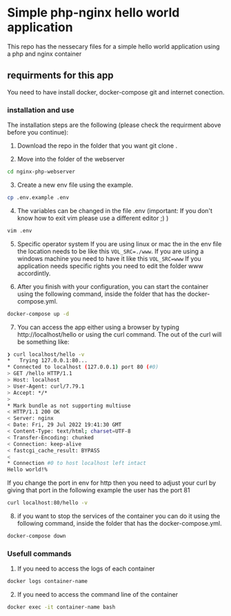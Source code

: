 # Simple php-nginx hello world application

This repo has the nessecary files for a simple hello world application using a php and nginx container

## requirments for this app 

You need to have install docker, docker-compose git and internet conection.

### installation and use

The installation steps are the following (please check the requirment above before you continue):

1. Download the repo in the folder that you want git clone .

2. Move into the folder of the webserver 
```bash
cd nginx-php-webserver
```

3. Create a new env file using the example.
```bash
cp .env.example .env
```

4. The variables can be changed in the file .env (important: If you don't know how to exit vim please use a different editor ;) )
```bash
vim .env 
```

5. Specific operator system
   If you are using linux or mac the in the env file the location needs to be like this `VOL_SRC=./www`. 
   If you are using a windows machine you need to have it like this `VOL_SRC=www`
   If you application needs specific rights you need to edit the folder www accordintly.

6. After you finish with your configuration, you can start the container using the following command, inside the folder that has the docker-compose.yml.
```bash
docker-compose up -d 
```

7. You can access the app either using a browser by typing http://localhost/hello or using the curl command. The out of the curl will be something like:
```bash
❯ curl localhost/hello -v
*   Trying 127.0.0.1:80...
* Connected to localhost (127.0.0.1) port 80 (#0)
> GET /hello HTTP/1.1
> Host: localhost
> User-Agent: curl/7.79.1
> Accept: */*
> 
* Mark bundle as not supporting multiuse
< HTTP/1.1 200 OK
< Server: nginx
< Date: Fri, 29 Jul 2022 19:41:30 GMT
< Content-Type: text/html; charset=UTF-8
< Transfer-Encoding: chunked
< Connection: keep-alive
< fastcgi_cache_result: BYPASS
< 
* Connection #0 to host localhost left intact
Hello world!%   
```
If you change the port in env for http then you need to adjust your curl by giving that port in the following example the user has the port 81
```bash
curl localhost:80/hello -v
```

8. if you want to stop the services of the container you can do it using the following command, inside the folder that has the docker-compose.yml.
```bash
docker-compose down
```
### Usefull commands
1. If  you need to access the logs of each container 
```bash
docker logs container-name
```

2. If  you need to access the command line of the container 
```bash
docker exec -it container-name bash
```
